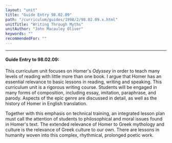 ```yaml
---
layout: "unit"
title: "Guide Entry 98.02.09"
path: "/curriculum/guides/1998/2/98.02.09.x.html"
unitTitle: "Writing Through Myths"
unitAuthor: "John Macauley Oliver"
keywords: ""
recommendedFor: ""
---
```

<body>
<hr/>
 <h4>
  Guide Entry to 98.02.09:
 </h4>
 This curriculum unit focuses on Homer's
 <i>
  Odyssey
 </i>
 in order to teach many levels of reading with little more than one book.  I argue that Homer has an essential relevance to basic lessons in reading, writing and speaking.  This curriculum unit is a rigorous writing course.  Students will be engaged in many forms of composition, including essay, imitation, paraphrase, and parody.  Aspects of the epic genre are discussed in detail, as well as the history of Homer in English translation.
 <p>
  Together with this emphasis on technical training, an integrated lesson plan must call the attention of students to philosophical and moral issues found in Homer's text.  The extended relevance of Homer to Greek mythology and culture is the relevance of Greek culture to our own.  There are lessons in humanity woven into this complex, rhythmical, prolonged poetic work.
 </p>

</body>